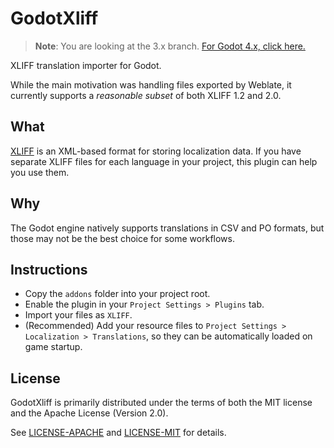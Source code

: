 # GodotXliff

> **Note**: You are looking at the 3.x branch. [For Godot 4.x, click here.](https://github.com/Frixuu/GodotXliff/tree/4.x)

XLIFF translation importer for Godot.

While the main motivation was handling files exported by Weblate,
it currently supports a _reasonable subset_ of both XLIFF 1.2 and 2.0.

## What

[XLIFF](https://en.wikipedia.org/wiki/XLIFF) is an XML-based format for storing localization data. If you have separate XLIFF files for each language in your project, this plugin can help you use them.

## Why

The Godot engine natively supports translations in CSV and PO formats,
but those may not be the best choice for some workflows.

## Instructions

- Copy the `addons` folder into your project root.
- Enable the plugin in your `Project Settings > Plugins` tab.
- Import your files as `XLIFF`.
- (Recommended) Add your resource files to `Project Settings > Localization > Translations`, so they can be automatically loaded on game startup.

## License

GodotXliff is primarily distributed under the terms of both the MIT license and the Apache License (Version 2.0).

See [LICENSE-APACHE](addons/xliff/LICENSE-APACHE.txt) and [LICENSE-MIT](addons/xliff/LICENSE-MIT.txt) for details.
